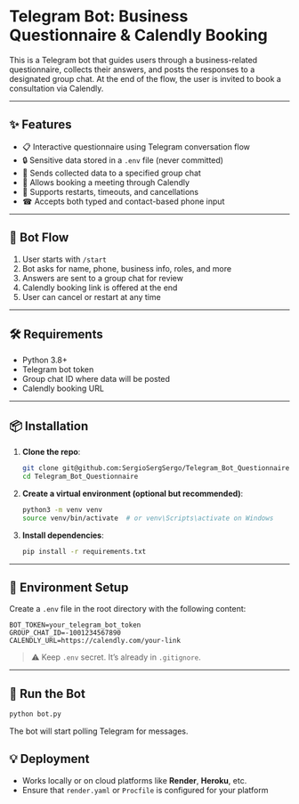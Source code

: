 
# Telegram Bot: Business Questionnaire & Calendly Booking

This is a Telegram bot that guides users through a business-related questionnaire, collects their answers, and posts the responses to a designated group chat. At the end of the flow, the user is invited to book a consultation via Calendly.

---

## ✨ Features

- 📋 Interactive questionnaire using Telegram conversation flow
- 🔒 Sensitive data stored in a `.env` file (never committed)
- 📩 Sends collected data to a specified group chat
- 📆 Allows booking a meeting through Calendly
- 🔁 Supports restarts, timeouts, and cancellations
- ☎ Accepts both typed and contact-based phone input

---

## 🧩 Bot Flow

1. User starts with `/start`
2. Bot asks for name, phone, business info, roles, and more
3. Answers are sent to a group chat for review
4. Calendly booking link is offered at the end
5. User can cancel or restart at any time

---

## 🛠 Requirements

- Python 3.8+
- Telegram bot token
- Group chat ID where data will be posted
- Calendly booking URL

---

## 📦 Installation

1. **Clone the repo**:
   ```bash
   git clone git@github.com:SergioSergSergo/Telegram_Bot_Questionnaire.git
   cd Telegram_Bot_Questionnaire
   ```

2. **Create a virtual environment (optional but recommended)**:
   ```bash
   python3 -m venv venv
   source venv/bin/activate  # or venv\Scripts\activate on Windows
   ```

3. **Install dependencies**:
   ```bash
   pip install -r requirements.txt
   ```

---

## 🔐 Environment Setup

Create a `.env` file in the root directory with the following content:

```env
BOT_TOKEN=your_telegram_bot_token
GROUP_CHAT_ID=-1001234567890
CALENDLY_URL=https://calendly.com/your-link
```

> ⚠️ Keep `.env` secret. It’s already in `.gitignore`.

---

## 🚀 Run the Bot

```bash
python bot.py
```

The bot will start polling Telegram for messages.


## 💡 Deployment

- Works locally or on cloud platforms like **Render**, **Heroku**, etc.
- Ensure that `render.yaml` or `Procfile` is configured for your platform
